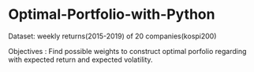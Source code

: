 # Optimal-Portfolio-with-Python

Dataset: weekly returns(2015-2019) of 20 companies(kospi200)

Objectives : Find possible weights to construct optimal porfolio regarding with expected return and expected volatility.
